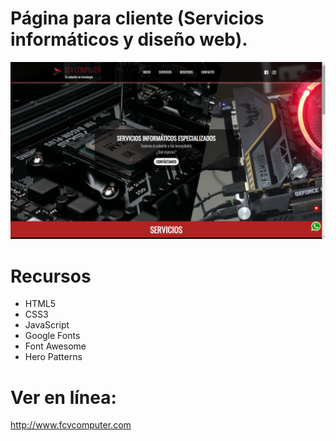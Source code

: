 # Página para cliente (Servicios informáticos y diseño web).
![](./uiuxFCV.png)

# Recursos
- HTML5 
- CSS3
- JavaScript
- Google Fonts
- Font Awesome
- Hero Patterns

# Ver en línea:
http://www.fcvcomputer.com
